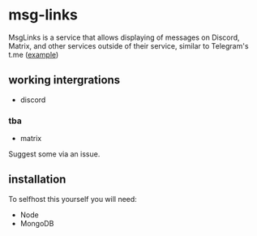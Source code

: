 # msg-links
MsgLinks is a service that allows displaying of messages on Discord, Matrix, and other services outside of their service, similar to Telegram's t.me ([example](https://t.me/ballslmao/2))

## working intergrations
- discord

### tba
- matrix

Suggest some via an issue.

## installation
To selfhost this yourself you will need:

- Node
- MongoDB